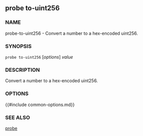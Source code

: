 ## probe to-uint256

### NAME

probe-to-uint256 - Convert a number to a hex-encoded uint256.

### SYNOPSIS

``probe to-uint256`` [*options*] *value*

### DESCRIPTION

Convert a number to a hex-encoded uint256.

### OPTIONS

{{#include common-options.md}}

### SEE ALSO

[probe](./probe.md)

